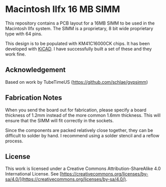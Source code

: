 # Macintosh IIfx 16 MB SIMM

This repository contains a PCB layout for a 16MB SIMM to be used in
the Macintosh IIfx system.  The SIMM is a proprietary, 8 bit wide
proprietary type with 64 pins.

This design is to be populated with KM41C16000CK chips.  It has been
developed with [KiCAD](https://www.kicad.org/).  I have successfully
built a set of these and they work fine.

## Acknowledgement

Based on work by TubeTimeUS (https://github.com/schlae/gvpsimm)

## Fabrication Notes

When you send the board out for fabrication, please specify a board
thickness of 1.2mm instead of the more common 1.6mm thickness. This
will ensure that the SIMM will fit correctly in the sockets.

Since the components are packed relatively close together, they can be
difficult to solder by hand. I recommend using a solder stencil and a
reflow process.

## License

This work is licensed under a Creative Commons Attribution-ShareAlike
4.0 International License. See
[https://creativecommons.org/licenses/by-sa/4.0/](https://creativecommons.org/licenses/by-sa/4.0/).

